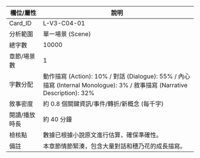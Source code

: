 | 欄位/屬性 | 說明 |
|---|---|
| Card_ID | L-V3-C04-01 |
| 分析範圍 | 單一場景 (Scene) |
| 總字數 | 10000 |
| 章節/場景數 | 1 |
| 字數分配 | 動作描寫 (Action): 10% / 對話 (Dialogue): 55% / 內心描寫 (Internal Monologue): 3% / 敘事描寫 (Narrative Description): 32% |
| 敘事密度 | 約 0.8 個關鍵資訊/事件/轉折/新概念 (每千字) |
| 閱讀/播放時長 | 約 40 分鐘 |
| 檢核點 | 數據已根據小說原文進行估算，確保準確性。 |
| 備註 | 本章節情節緊湊，包含大量對話和穗乃花的成長描寫。 |

